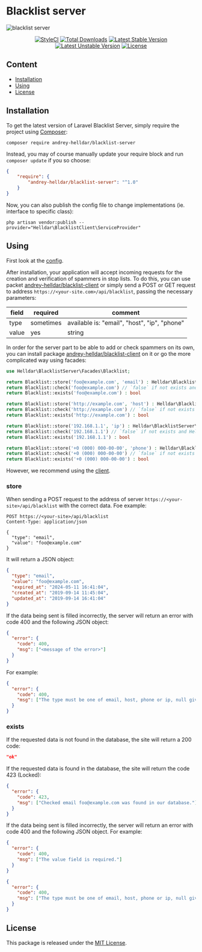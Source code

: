 # Blacklist server

![blacklist server](https://user-images.githubusercontent.com/10347617/64910710-359f4100-d722-11e9-9cc0-071b06330edf.png)

<p align="center">
    <a href="https://styleci.io/repos/206591611"><img src="https://styleci.io/repos/206591611/shield" alt="StyleCI" /></a>
    <a href="https://packagist.org/packages/andrey-helldar/blacklist-server"><img src="https://img.shields.io/packagist/dt/andrey-helldar/blacklist-server.svg?style=flat-square" alt="Total Downloads" /></a>
    <a href="https://packagist.org/packages/andrey-helldar/blacklist-server"><img src="https://poser.pugx.org/andrey-helldar/blacklist-server/v/stable?format=flat-square" alt="Latest Stable Version" /></a>
    <a href="https://packagist.org/packages/andrey-helldar/blacklist-server"><img src="https://poser.pugx.org/andrey-helldar/blacklist-server/v/unstable?format=flat-square" alt="Latest Unstable Version" /></a>
    <a href="LICENSE"><img src="https://poser.pugx.org/andrey-helldar/blacklist-server/license?format=flat-square" alt="License" /></a>
</p>


## Content

* [Installation](#installation)
* [Using](#using)
* [License](#license)


## Installation

To get the latest version of Laravel Blacklist Server, simply require the project using [Composer](https://getcomposer.org):

```
composer require andrey-helldar/blacklist-server
```

Instead, you may of course manually update your require block and run `composer update` if you so choose:

```json
{
    "require": {
        "andrey-helldar/blacklist-server": "^1.0"
    }
}
```

Now, you can also publish the config file to change implementations (ie. interface to specific class):

```
php artisan vendor:publish --provider="Helldar\BlacklistClient\ServiceProvider"
```


## Using

First look at the [config](src/config/settings.php).

After installation, your application will accept incoming requests for the creation and verification of spammers in stop lists. To do this, you can use packet [andrey-helldar/blacklist-client](https://github.com/andrey-helldar/blacklist-client) or simply send a POST or GET request to address `https://<your-site.com>/api/blacklist`, passing the necessary parameters:

| field | required | comment |
|---|---|---|
| type | sometimes | available is: "email", "host", "ip", "phone" |
| value | yes | string |

In order for the server part to be able to add or check spammers on its own, you can install package [andrey-helldar/blacklist-client](https://github.com/andrey-helldar/blacklist-client) on it or go the more complicated way using facades:

```php
use Helldar\BlacklistServer\Facades\Blacklist;

return Blacklist::store('foo@example.com', 'email') : Helldar\BlacklistServer\Models\Blacklist
return Blacklist::check('foo@example.com') // `false` if not exists and Helldar\BlacklistCore\Exceptions\BlacklistDetectedException if exists.
return Blacklist::exists('foo@example.com') : bool

return Blacklist::store('http://example.com', 'host') : Helldar\BlacklistServer\Models\Blacklist
return Blacklist::check('http://example.com') // `false` if not exists and Helldar\BlacklistCore\Exceptions\BlacklistDetectedException if exists.
return Blacklist::exists('http://example.com') : bool

return Blacklist::store('192.168.1.1', 'ip') : Helldar\BlacklistServer\Models\Blacklist
return Blacklist::check('192.168.1.1') // `false` if not exists and Helldar\BlacklistCore\Exceptions\BlacklistDetectedException if exists.
return Blacklist::exists('192.168.1.1') : bool

return Blacklist::store('+0 (000) 000-00-00', 'phone') : Helldar\BlacklistServer\Models\Blacklist
return Blacklist::check('+0 (000) 000-00-00') // `false` if not exists and Helldar\BlacklistCore\Exceptions\BlacklistDetectedException if exists.
return Blacklist::exists('+0 (000) 000-00-00') : bool
```

However, we recommend using the [client](https://github.com/andrey-helldar/blacklist-client).

### store

When sending a POST request to the address of server `https://<your-site>/api/blacklist` with the correct data.
Foe example:
```
POST https://<your-site>/api/blacklist
Content-Type: application/json

{
  "type": "email",
  "value": "foo@example.com"
}
```

It will return a JSON object:
```json
{
  "type": "email",
  "value": "foo@example.com",
  "expired_at": "2024-05-11 16:41:04",
  "created_at": "2019-09-14 11:45:04",
  "updated_at": "2019-09-14 16:41:04"
}
```

If the data being sent is filled incorrectly, the server will return an error with code 400 and the following JSON object:
```json
{
  "error": {
    "code": 400,
    "msg": ["<message of the error>"]
  }
}
```

For example:
```json
{
  "error": {
    "code": 400,
    "msg": ["The type must be one of email, host, phone or ip, null given."]
  }
}
```

### exists

If the requested data is not found in the database, the site will return a 200 code:
```json
"ok"
```

If the requested data is found in the database, the site will return the code 423 (Locked):
```json
{
  "error": {
    "code": 423,
    "msg": ["Checked email foo@example.com was found in our database."]
  }
}
```

If the data being sent is filled incorrectly, the server will return an error with code 400 and the following JSON object.
For example:
```json
{
  "error": {
    "code": 400,
    "msg": ["The value field is required."]
  }
}

{
  "error": {
    "code": 400,
    "msg": ["The type must be one of email, host, phone or ip, null given."]
  }
}
```


## License

This package is released under the [MIT License](LICENSE).
